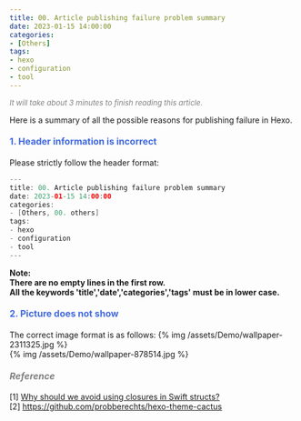 ```yaml
---
title: 00. Article publishing failure problem summary
date: 2023-01-15 14:00:00
categories: 
- [Others]
tags:
- hexo
- configuration
- tool
---
```



<font color=gray size=2>*It will take about 3 minutes to finish reading this article.*</font>

Here is a summary of all the possible reasons for publishing failure in Hexo.

#### <font size=3 color=#4169E1>1. Header information is incorrect</font> 
Please strictly follow the header format:
```Swift 
---
title: 00. Article publishing failure problem summary
date: 2023-01-15 14:00:00
categories: 
- [Others, 00. others]
tags:
- hexo
- configuration
- tool
---
```
**Note:**   
**There are no empty lines in the first row.**   
**All the keywords 'title','date','categories','tags' must be in lower case.**

#### <font size=3 color=#4169E1>2. Picture does not show</font> 

The correct image format is as follows: 
{% img /assets/Demo/wallpaper-2311325.jpg %}    
{% img /assets/Demo/wallpaper-878514.jpg %}




#### <font size=3 color=gray>*Reference*</font>
[1] [Why should we avoid using closures in Swift structs?](https://ohmyswift.com/blog/2020/01/10/why-should-we-avoid-using-closures-in-swift-structs/)  
[2] https://github.com/probberechts/hexo-theme-cactus
